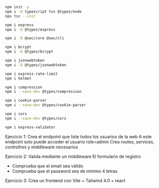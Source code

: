 ```bash
npm init -y
npm i -D typescript tsx @types/node
npx tsc --init

npm i express
npm i -D @types/express

npm i -D @swc/core @swc/cli 

npm i bcrypt
npm i -D @types/bcrypt

npm i jsonwebtoken 
npm i -D @types/jsonwebtoken

npm i express-rate-limit
npm i helmet

npm i compression
npm i --save-dev @types/compression

npm i cookie-parser
npm i --save-dev @types/cookie-parser

npm i cors
npm i --save-dev @types/cors

npm i express-validator
```
Ejercicio 1:
Crea el endpoint que liste todos los usuarios de la web
A este endpoint solo puede acceder el usuario role=admin
Crea routes, services, controllres y middleware necesarios

Ejercicio 2:
Valida mediante un middleware
El formulario de registro
 - Comprueba que el email sea válido
 - Comprueba que el password sea de mínimo 4 letras

Ejercicio 3:
Crea un frontend con Vite + Tailwind 4.0 + react